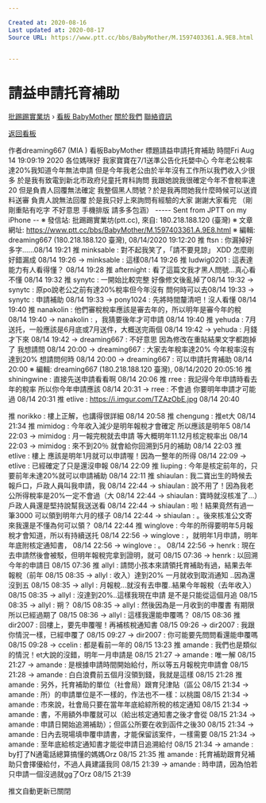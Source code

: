 ```yaml
---

Created at: 2020-08-16
Last updated at: 2020-08-17
Source URL: https://www.ptt.cc/bbs/BabyMother/M.1597403361.A.9E8.html


---
```


# 請益申請托育補助


[批踢踢實業坊](https://www.ptt.cc/bbs/) › [看板 BabyMother](https://www.ptt.cc/bbs/BabyMother/index.html) [關於我們](https://www.ptt.cc/about.html) [聯絡資訊](https://www.ptt.cc/contact.html)

[返回看板](https://www.ptt.cc/bbs/BabyMother/index.html)

作者dreaming667 (MIA )
看板BabyMother
標題請益申請托育補助
時間Fri Aug 14 19:09:19 2020
各位媽咪好 我家寶寶在7/1送準公告化托嬰中心 今年老公稅率達20%我知道今年無法申請 但是今年我老公由於半年沒有工作所以我們收入少很多 於是我有致電到新北市政府兒童托育科詢問 我跟她說我很確定今年不會稅率達20 但是負責人回覆無法確定 我整個黑人問號？於是我再問她我什麼時候可以送資料送審 負責人說無法回覆 於是我只好上來詢問有經驗的大家 謝謝大家看完 （剛剛重貼有吃字 不好意思 手機排版 請多多包涵） ----- Sent from JPTT on my iPhone -- ※ 發信站: 批踢踢實業坊(ptt.cc), 來自: 180.218.188.120 (臺灣) ※ 文章網址: <https://www.ptt.cc/bbs/BabyMother/M.1597403361.A.9E8.html> ※ 編輯: dreaming667 (180.218.188.120 臺灣), 08/14/2020 19:12:20
推 ftsn : 你漏掉好多字......08/14 19:21
推 minksable : 對不起我笑了，「請不要見諒」 XDD 怎麼剛好錯漏成 08/14 19:26
→ minksable : 這樣08/14 19:26
推 ludwig0201 : 這表達能力有人看得懂？ 08/14 19:28
推 afternight : 看了這篇文我才黑人問號...真心看不懂 08/14 19:32
推 synytc : 一開始比較完整 好像修文後亂掉了08/14 19:32
→ synytc : 原po說老公之前有達20%稅率但今年沒有 問何時可以去08/14 19:33
→ synytc : 申請補助 08/14 19:33
→ pony1024 : 先將時間釐清吧！沒人看懂 08/14 19:40
推 nanakolin : 他們審稅稅率應該是審去年的，所以明年是審今年的稅 08/14 19:40
→ nanakolin : ，我猜要後年才可申請 08/14 19:40
推 yehuda : 7月送托，一般應該是6月底或7月送件，大概送完兩個 08/14 19:42
→ yehuda : 月錢才下來 08/14 19:42
→ dreaming667 : 不好意思 因為修改在重貼結果文字都跑掉了 我想請問 08/14 20:00
→ dreaming667 : 大家去年稅率達20% 今年稅率沒有達到20% 想請問何時 08/14 20:00
→ dreaming667 : 可以申請托育補助 08/14 20:00
※ 編輯: dreaming667 (180.218.188.120 臺灣), 08/14/2020 20:05:16
推 shiningwine : 直接先送申請看看啊 08/14 20:06
推 rree : 我記得今年申請時看去年的稅率 所以你今年申請應該 08/14 20:31
→ rree : 不會過 你要明年申請才可能過 08/14 20:31
推 etlive : <https://i.imgur.com/TZAzObE.jpg> 08/14 20:40

推 norikko : 樓上正解，也講得很詳細 08/14 20:58
推 chengung : 推et大 08/14 21:34
推 mimidog : 今年收入減少是明年報稅才會確定 所以應該是明年5 08/14 22:03
→ mimidog : 月一報完稅就去申請 等大概明年11.12月核定稅率出 08/14 22:03
→ mimidog : 來不到20％ 就會給你回溯到5月的補助 08/14 22:03
推 etlive : 樓上 應該是明年1月就可以申請喔！因為一整年的所得 08/14 22:09
→ etlive : 已經確定了只是還沒申報 08/14 22:09
推 liuping : 今年是核定前年的，只要前年未達20%就可以申請補助 08/14 22:11
推 shiaulan : 我二寶出生的時候去報戶口，戶政人員叫我申請，我 08/14 22:44
→ shiaulan : 說不用了！因為我老公所得稅率是20%一定不會過（大 08/14 22:44
→ shiaulan : 寶時就沒核准了...）戶政人員還是堅持說幫我送送看 08/14 22:44
→ shiaulan : 啦！結果竟然有過一筆3000 可以領到明年六月的樣子 08/14 22:44
→ shiaulan : 。後來核准公文寄來我還是不懂為何可以領？ 08/14 22:44
推 winglove : 今年的所得要明年5月報稅才會知道，所以有持續送托 08/14 22:56
→ winglove : ，就明年1月申請，明年年底附核定通知書， 08/14 22:56
→ winglove : 。 08/14 22:56
→ henrk : 現在去申請然後會被駁，但明年報稅完拿到證明，就可 08/15 07:36
→ henrk : 以回溯今年的申請日 08/15 07:36
推 allyl : 請問小孩本來請領托育補助有過，結果去年報稅（前年 08/15 08:35
→ allyl : 收入）達到20% 一月就收到取消通知 ..因為還沒到五 08/15 08:35
→ allyl : 月報稅...就沒有去申覆..結果今年報稅（去年收入） 08/15 08:35
→ allyl : 沒達到20%..這樣我現在申請 是不是只能從這個月追 08/15 08:35
→ allyl : 朔？ 08/15 08:35
→ allyl : 然後因為是一月收到的申覆書 有期限 所以已經過期了 08/15 08:36
→ allyl : 這樣我還能申覆嗎？ 08/15 08:36
推 dir2007 : 回樓上，要先申覆喔！再補核稅通知書 08/15 09:26
→ dir2007 : 我跟你情況一樣，已經申覆了 08/15 09:27
→ dir2007 : 你可能要先問問看還能申覆嗎 08/15 09:28
→ ccelin : 都是看前一年的 08/15 13:23
推 amande : 我們也是類似的情況！et大說的沒錯，明年一月申請是 08/15 21:27
→ amande : 唯一解 08/15 21:27
→ amande : 是根據申請時間開始給付，所以等五月報稅完申請會 08/15 21:28
→ amande : 白白浪費前五個月沒領到錢，我就是這樣 08/15 21:28
推 amande : 另外，托育補助的單位（社會局）跟育兒津貼（區公 08/15 21:34
→ amande : 所）的申請單位是不一樣的，作法也不一樣：以桃園 08/15 21:34
→ amande : 市來說，社會局只要在當年年底給綜所稅的核定通知 08/15 21:34
→ amande : 書，不用額外申覆就可以（給出核定通知書之後才會從 08/15 21:34
→ amande : 申請日開始追溯補助）；但區公所要在收到函件之後30 08/15 21:34
→ amande : 日內去現場填申覆申請書，才能保留該案件，一樣需要 08/15 21:34
→ amande : 至年底給核定通知書才能從申請日追溯給付 08/15 21:34
→ amande : by打了N通電話總算搞懂的媽媽Orz 08/15 21:35
推 amande : 托育補助跟育兒補助只會擇優給付，不過人員建議我同 08/15 21:39
→ amande : 時申請，因為怕若只申請一個沒過就gg了Orz 08/15 21:39

推文自動更新已關閉

